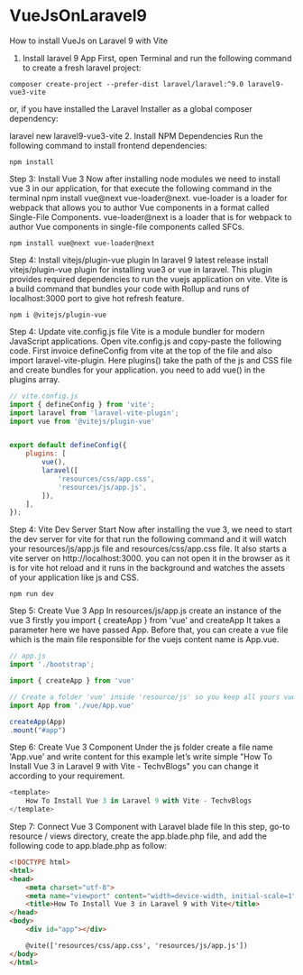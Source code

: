 # VueJsOnLaravel9
How to install VueJs on Laravel 9 with Vite


1. Install laravel 9 App
First, open Terminal and run the following command to create a fresh laravel project:

```command
composer create-project --prefer-dist laravel/laravel:^9.0 laravel9-vue3-vite
```
or, if you have installed the Laravel Installer as a global composer dependency:

laravel new laravel9-vue3-vite
2. Install NPM Dependencies
Run the following command to install frontend dependencies:
```command
npm install
```
Step 3: Install Vue 3
Now after installing node modules we need to install vue 3 in our application, for that execute the following command in the terminal npm install vue@next vue-loader@next. vue-loader is a loader for webpack that allows you to author Vue components in a format called Single-File Components. vue-loader@next is a loader that is for webpack to author Vue components in single-file components called SFCs.
```command
npm install vue@next vue-loader@next
```
Step 4: Install vitejs/plugin-vue plugin
In laravel 9 latest release install vitejs/plugin-vue plugin for installing vue3 or vue in laravel. This plugin provides required dependencies to run the vuejs application on vite. Vite is a  build command that bundles your code with Rollup and runs of localhost:3000 port to give hot refresh feature.
```command
npm i @vitejs/plugin-vue
```
Step 4: Update vite.config.js file
Vite is a module bundler for modern JavaScript applications. Open vite.config.js and copy-paste the following code. First invoice defineConfig from vite at the top of the file and also import laravel-vite-plugin. Here plugins() take the path of the js and CSS file and create bundles for your application. you need to add vue() in the plugins array.

```js
// vite.config.js
import { defineConfig } from 'vite';
import laravel from 'laravel-vite-plugin';
import vue from '@vitejs/plugin-vue'


export default defineConfig({
    plugins: [
        vue(),
        laravel([
            'resources/css/app.css',
            'resources/js/app.js',
        ]),
    ],
});
```
Step 4: Vite Dev Server Start
Now after installing the vue 3, we need to start the dev server for vite for that run the following command and it will watch your resources/js/app.js file and resources/css/app.css file. It also starts a vite server on http://localhost:3000. you can not open it in the browser as it is for vite hot reload and it runs in the background and watches the assets of your application like js and CSS.
```command
npm run dev
```
Step 5: Create Vue 3 App
In resources/js/app.js create an instance of the vue 3 firstly you import { createApp } from 'vue' and createApp It takes a parameter here we have passed App. Before that, you can create a vue file which is the main file responsible for the vuejs content name is App.vue.
```js
// app.js
import './bootstrap';

import { createApp } from 'vue'

// Create a folder 'vue' inside 'resource/js' so you keep all yours vuejs file together, then create file 'App.vue' in 'resource/js/vue'
import App from './vue/App.vue'

createApp(App)
.mount("#app")
```
Step 6: Create Vue 3 Component
Under the js folder create a file name 'App.vue' and write content for this example let’s write simple "How To Install Vue 3 in Laravel 9 with Vite - TechvBlogs" you can change it according to your requirement.
```js
<template>
    How To Install Vue 3 in Laravel 9 with Vite - TechvBlogs
</template>
```
Step 7: Connect Vue 3 Component with Laravel blade file
In this step, go-to resource / views  directory, create the  app.blade.php  file, and add the following code to app.blade.php  as follow:
```html
<!DOCTYPE html>
<html>
<head>
	<meta charset="utf-8">
	<meta name="viewport" content="width=device-width, initial-scale=1">
	<title>How To Install Vue 3 in Laravel 9 with Vite</title>
</head>
<body>
	<div id="app"></div>

	@vite(['resources/css/app.css', 'resources/js/app.js'])
</body>
</html>
```
